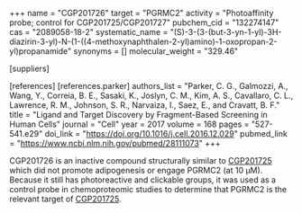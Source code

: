 +++
name = "CGP201726"
target = "PGRMC2"
activity = "Photoaffinity probe; control for CGP201725/CGP201727"
pubchem_cid = "132274147"
cas = "2089058-18-2"
systematic_name = "(S)-3-(3-(but-3-yn-1-yl)-3H-diazirin-3-yl)-N-(1-((4-methoxynaphthalen-2-yl)amino)-1-oxopropan-2-yl)propanamide"
synonyms = []
molecular_weight = "329.46"

[suppliers]

[references]
    [references.parker]
        authors_list = "Parker, C. G., Galmozzi, A., Wang, Y., Correia, B. E., Sasaki, K., Joslyn, C. M., Kim, A. S., Cavallaro, C. L., Lawrence, R. M., Johnson, S. R., Narvaiza, I., Saez, E., and Cravatt, B. F."
        title = "Ligand and Target Discovery by Fragment-Based Screening in Human Cells"
        journal = "Cell"
        year = 2017
        volume = 168
        pages = "527-541.e29"
        doi_link = "https://doi.org/10.1016/j.cell.2016.12.029"
        pubmed_link = "https://www.ncbi.nlm.nih.gov/pubmed/28111073"
+++

CGP201726 is an inactive compound structurally similar to <a href="#cgp201725" class="js-scroll-trigger">CGP201725</a> which did not promote adipogenesis or engage PGRMC2 (at 10 µM). Because it still has photoreactive and clickable groups, it was used as a control probe in chemoproteomic studies to determine that PGRMC2 is the relevant target of <a href="#cgp201725" class="js-scroll-trigger">CGP201725</a>.
